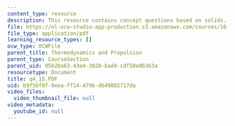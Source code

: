 ```yaml
---
content_type: resource
description: This resource contains concept questions based on solids.
file: https://ol-ocw-studio-app-production.s3.amazonaws.com/courses/16-01-unified-engineering-i-ii-iii-iv-fall-2005-spring-2006/b9f5bf8f9eeaff144796d649885717da_q4_15.PDF
file_type: application/pdf
learning_resource_types: []
ocw_type: OCWFile
parent_title: Thermodynamics and Propulsion
parent_type: CourseSection
parent_uid: 05b2ba63-43e4-3028-bad4-cdf50e0b363a
resourcetype: Document
title: q4_15.PDF
uid: b9f5bf8f-9eea-ff14-4796-d649885717da
video_files:
  video_thumbnail_file: null
video_metadata:
  youtube_id: null
---
```

